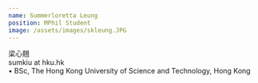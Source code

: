 ```yaml
---
name: Summerloretta Leung  
position: MPhil Student  
image: /assets/images/skleung.JPG
---
```

梁心翹  
sumkiu at hku.hk    
• BSc, The Hong Kong University of Science and Technology, Hong Kong  
